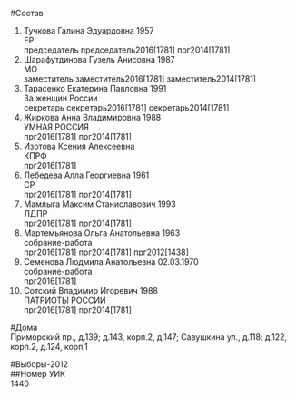 #Состав  
1. Тучкова Галина Эдуардовна 1957  
    ЕР  
    председатель председатель2016[1781] прг2014[1781]  
2. Шарафутдинова Гузель Анисовна 1987  
    МО  
    заместитель заместитель2016[1781] заместитель2014[1781]  
3. Тарасенко Екатерина Павловна 1991  
    За женщин России  
    секретарь секретарь2016[1781] секретарь2014[1781]  
4. Жиркова Анна Владимировна 1988  
    УМНАЯ РОССИЯ  
    прг2016[1781] прг2014[1781]  
5. Изотова Ксения Алексеевна  
    КПРФ  
    прг2016[1781]  
6. Лебедева Алла Георгиевна 1961  
    СР  
    прг2016[1781] прг2014[1781]  
7. Мамлыга Максим Станиславович 1993  
    ЛДПР  
    прг2016[1781] прг2014[1781]  
8. Мартемьянова Ольга Анатольевна 1963  
    собрание-работа  
    прг2016[1781] прг2014[1781] прг2012[1438]  
9. Семенова Людмила Анатольевна 02.03.1970  
    собрание-работа  
    прг2016[1781]  
10. Сотский Владимир Игоревич 1988  
    ПАТРИОТЫ РОССИИ  
    прг2016[1781] прг2014[1781]  
  
#Дома  
Приморский пр., д.139; д.143, корп.2, д.147; Савушкина ул., д.118; д.122, корп.2, д.124, корп.1  
  
#Выборы-2012  
##Номер УИК  
1440  
